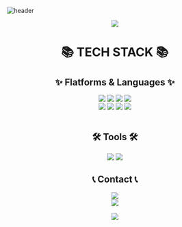 ![header](https://capsule-render.vercel.app/api?type=waving&color=timeGradient&text=Welcome%20to%20JeongHoon's%20GitHub%20👋&animation=twinkling&fontSize=35&fontAlignY=40&fontAlign=70&height=250)

<div align="center">

<a href="https://hits.seeyoufarm.com"><img src="https://hits.seeyoufarm.com/api/count/incr/badge.svg?url=https%3A%2F%2Fgithub.com%2Fkjhoon1128%2Fkjhoon1128&count_bg=%2379C83D&title_bg=%23555555&icon=&icon_color=%23F27DF1&title=WELCOME&edge_flat=false"/></a>

# 📚 TECH STACK 📚

## ✨ Flatforms & Languages ✨

<div align="center">
    <img src="https://img.shields.io/badge/flutter-02569B?style=flat&logo=Flutter&logoColor=white" />
    <img src="https://img.shields.io/badge/Java-007396?style=flat&logo=Java&logoColor=white" />
    <img src="https://img.shields.io/badge/HTML5-E34F26?style=flat&logo=HTML5&logoColor=white" />
    <img src="https://img.shields.io/badge/CSS3-1572B6?style=flat&logo=CSS3&logoColor=white" />
    <br>
    <img src="https://img.shields.io/badge/MySQL-4479A1?style=flat&logo=MySQL&logoColor=white" />
    <img src="https://img.shields.io/badge/Dart-0175C2?style=flat&logo=Dart&logoColor=white"/>
    <img src="https://img.shields.io/badge/Kotlin-7F52FF?style=flat&logo=Kotlin&logoColor=white"/>
    <img src="https://img.shields.io/badge/JavaScript-F7DF1E?style=flat&logo=JavaScript&logoColor=white"/>
</div>

</div>

<br>

<div align=center>

## 🛠 Tools 🛠
</div>

<div align=center>
    <img src="https://img.shields.io/badge/GitHub-181717?style=flat&logo=GitHub&logoColor=white" />
    <img src="https://img.shields.io/badge/Visual%20Studio%20Code-007ACC?style=flat&logo=VisualStudioCode&logoColor=white" />

<br>

## 📞 Contact 📞

<a href="mailto:kjhoon1410@gmail.com">
        <img src="https://img.shields.io/badge/Gmail-EA4335?style=for-the-badge&logo=Gmail&logoColor=white"> 
    </a>

<br>
<img src="https://github-readme-stats.vercel.app/api/top-langs/?username=kjhoon1128&layout=compact"><br><br>
<img src="https://github-readme-stats.vercel.app/api?username=kjhoon1128&show_icons=true">
</div>

